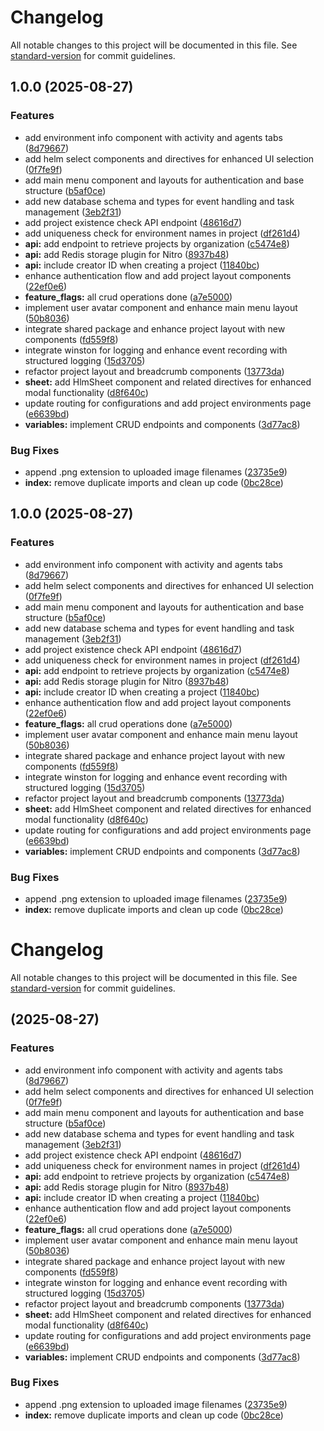 # Changelog

All notable changes to this project will be documented in this file. See [standard-version](https://github.com/conventional-changelog/standard-version) for commit guidelines.

## 1.0.0 (2025-08-27)


### Features

* add environment info component with activity and agents tabs ([8d79667](https://github.com/brinestone/envo/commit/8d79667a2525b2295e0594f910d5df5092f1d1f2))
* add helm select components and directives for enhanced UI selection ([0f7fe9f](https://github.com/brinestone/envo/commit/0f7fe9f0b264552bd9d4509b719eeab0ea92d82f))
* add main menu component and layouts for authentication and base structure ([b5af0ce](https://github.com/brinestone/envo/commit/b5af0cebfe2067a60315719c57be77854266bebc))
* add new database schema and types for event handling and task management ([3eb2f31](https://github.com/brinestone/envo/commit/3eb2f31f214767b42cea9baaa0b1e0d3f4adc328))
* add project existence check API endpoint ([48616d7](https://github.com/brinestone/envo/commit/48616d704e8f074d633f7da564eaa8b1a228f47b))
* add uniqueness check for environment names in project ([df261d4](https://github.com/brinestone/envo/commit/df261d40df405fe02b70f514f8fa08a308ae78a1))
* **api:** add endpoint to retrieve projects by organization ([c5474e8](https://github.com/brinestone/envo/commit/c5474e852bf6b864009511d47facbe4a72796329))
* **api:** add Redis storage plugin for Nitro ([8937b48](https://github.com/brinestone/envo/commit/8937b48818c3b184bf10630f7ada8987887de016))
* **api:** include creator ID when creating a project ([11840bc](https://github.com/brinestone/envo/commit/11840bc6568e6d422e27a4c4e9aabe36b0df4474))
* enhance authentication flow and add project layout components ([22ef0e6](https://github.com/brinestone/envo/commit/22ef0e6c943588e4718ca92ef8b529be74ae2146))
* **feature_flags:** all crud operations done ([a7e5000](https://github.com/brinestone/envo/commit/a7e5000f08b89ee8727803d128d558982eee61cb))
* implement user avatar component and enhance main menu layout ([50b8036](https://github.com/brinestone/envo/commit/50b803603a82d60e273b977e94862b8701f30b81))
* integrate shared package and enhance project layout with new components ([fd559f8](https://github.com/brinestone/envo/commit/fd559f80979d64a1c759d09771d2f412b399005d))
* integrate winston for logging and enhance event recording with structured logging ([15d3705](https://github.com/brinestone/envo/commit/15d3705a6b9c951b058a7accce0bb690e095eed6))
* refactor project layout and breadcrumb components ([13773da](https://github.com/brinestone/envo/commit/13773da89d4e508491f3ce7ca7b016a457f65adc))
* **sheet:** add HlmSheet component and related directives for enhanced modal functionality ([d8f640c](https://github.com/brinestone/envo/commit/d8f640c3da6d28e0bb53f3a8f8811e3246d28e15))
* update routing for configurations and add project environments page ([e6639bd](https://github.com/brinestone/envo/commit/e6639bdbd570aa5492969eb6157ab2d1a7148b99))
* **variables:** implement CRUD endpoints and components ([3d77ac8](https://github.com/brinestone/envo/commit/3d77ac8d2665cb1423cd883d528b577a4be7ef40))


### Bug Fixes

* append .png extension to uploaded image filenames ([23735e9](https://github.com/brinestone/envo/commit/23735e9086cfc8f22d338146868e51610ef66399))
* **index:** remove duplicate imports and clean up code ([0bc28ce](https://github.com/brinestone/envo/commit/0bc28ce26149cce1b380188c6855dfab1490c8b3))

## 1.0.0 (2025-08-27)


### Features

* add environment info component with activity and agents tabs ([8d79667](https://github.com/brinestone/envo/commit/8d79667a2525b2295e0594f910d5df5092f1d1f2))
* add helm select components and directives for enhanced UI selection ([0f7fe9f](https://github.com/brinestone/envo/commit/0f7fe9f0b264552bd9d4509b719eeab0ea92d82f))
* add main menu component and layouts for authentication and base structure ([b5af0ce](https://github.com/brinestone/envo/commit/b5af0cebfe2067a60315719c57be77854266bebc))
* add new database schema and types for event handling and task management ([3eb2f31](https://github.com/brinestone/envo/commit/3eb2f31f214767b42cea9baaa0b1e0d3f4adc328))
* add project existence check API endpoint ([48616d7](https://github.com/brinestone/envo/commit/48616d704e8f074d633f7da564eaa8b1a228f47b))
* add uniqueness check for environment names in project ([df261d4](https://github.com/brinestone/envo/commit/df261d40df405fe02b70f514f8fa08a308ae78a1))
* **api:** add endpoint to retrieve projects by organization ([c5474e8](https://github.com/brinestone/envo/commit/c5474e852bf6b864009511d47facbe4a72796329))
* **api:** add Redis storage plugin for Nitro ([8937b48](https://github.com/brinestone/envo/commit/8937b48818c3b184bf10630f7ada8987887de016))
* **api:** include creator ID when creating a project ([11840bc](https://github.com/brinestone/envo/commit/11840bc6568e6d422e27a4c4e9aabe36b0df4474))
* enhance authentication flow and add project layout components ([22ef0e6](https://github.com/brinestone/envo/commit/22ef0e6c943588e4718ca92ef8b529be74ae2146))
* **feature_flags:** all crud operations done ([a7e5000](https://github.com/brinestone/envo/commit/a7e5000f08b89ee8727803d128d558982eee61cb))
* implement user avatar component and enhance main menu layout ([50b8036](https://github.com/brinestone/envo/commit/50b803603a82d60e273b977e94862b8701f30b81))
* integrate shared package and enhance project layout with new components ([fd559f8](https://github.com/brinestone/envo/commit/fd559f80979d64a1c759d09771d2f412b399005d))
* integrate winston for logging and enhance event recording with structured logging ([15d3705](https://github.com/brinestone/envo/commit/15d3705a6b9c951b058a7accce0bb690e095eed6))
* refactor project layout and breadcrumb components ([13773da](https://github.com/brinestone/envo/commit/13773da89d4e508491f3ce7ca7b016a457f65adc))
* **sheet:** add HlmSheet component and related directives for enhanced modal functionality ([d8f640c](https://github.com/brinestone/envo/commit/d8f640c3da6d28e0bb53f3a8f8811e3246d28e15))
* update routing for configurations and add project environments page ([e6639bd](https://github.com/brinestone/envo/commit/e6639bdbd570aa5492969eb6157ab2d1a7148b99))
* **variables:** implement CRUD endpoints and components ([3d77ac8](https://github.com/brinestone/envo/commit/3d77ac8d2665cb1423cd883d528b577a4be7ef40))


### Bug Fixes

* append .png extension to uploaded image filenames ([23735e9](https://github.com/brinestone/envo/commit/23735e9086cfc8f22d338146868e51610ef66399))
* **index:** remove duplicate imports and clean up code ([0bc28ce](https://github.com/brinestone/envo/commit/0bc28ce26149cce1b380188c6855dfab1490c8b3))

# Changelog

All notable changes to this project will be documented in this file. See [standard-version](https://github.com/conventional-changelog/standard-version) for commit guidelines.

##  (2025-08-27)


### Features

* add environment info component with activity and agents tabs ([8d79667](https://github.com/brinestone/envo/commit/8d79667a2525b2295e0594f910d5df5092f1d1f2))
* add helm select components and directives for enhanced UI selection ([0f7fe9f](https://github.com/brinestone/envo/commit/0f7fe9f0b264552bd9d4509b719eeab0ea92d82f))
* add main menu component and layouts for authentication and base structure ([b5af0ce](https://github.com/brinestone/envo/commit/b5af0cebfe2067a60315719c57be77854266bebc))
* add new database schema and types for event handling and task management ([3eb2f31](https://github.com/brinestone/envo/commit/3eb2f31f214767b42cea9baaa0b1e0d3f4adc328))
* add project existence check API endpoint ([48616d7](https://github.com/brinestone/envo/commit/48616d704e8f074d633f7da564eaa8b1a228f47b))
* add uniqueness check for environment names in project ([df261d4](https://github.com/brinestone/envo/commit/df261d40df405fe02b70f514f8fa08a308ae78a1))
* **api:** add endpoint to retrieve projects by organization ([c5474e8](https://github.com/brinestone/envo/commit/c5474e852bf6b864009511d47facbe4a72796329))
* **api:** add Redis storage plugin for Nitro ([8937b48](https://github.com/brinestone/envo/commit/8937b48818c3b184bf10630f7ada8987887de016))
* **api:** include creator ID when creating a project ([11840bc](https://github.com/brinestone/envo/commit/11840bc6568e6d422e27a4c4e9aabe36b0df4474))
* enhance authentication flow and add project layout components ([22ef0e6](https://github.com/brinestone/envo/commit/22ef0e6c943588e4718ca92ef8b529be74ae2146))
* **feature_flags:** all crud operations done ([a7e5000](https://github.com/brinestone/envo/commit/a7e5000f08b89ee8727803d128d558982eee61cb))
* implement user avatar component and enhance main menu layout ([50b8036](https://github.com/brinestone/envo/commit/50b803603a82d60e273b977e94862b8701f30b81))
* integrate shared package and enhance project layout with new components ([fd559f8](https://github.com/brinestone/envo/commit/fd559f80979d64a1c759d09771d2f412b399005d))
* integrate winston for logging and enhance event recording with structured logging ([15d3705](https://github.com/brinestone/envo/commit/15d3705a6b9c951b058a7accce0bb690e095eed6))
* refactor project layout and breadcrumb components ([13773da](https://github.com/brinestone/envo/commit/13773da89d4e508491f3ce7ca7b016a457f65adc))
* **sheet:** add HlmSheet component and related directives for enhanced modal functionality ([d8f640c](https://github.com/brinestone/envo/commit/d8f640c3da6d28e0bb53f3a8f8811e3246d28e15))
* update routing for configurations and add project environments page ([e6639bd](https://github.com/brinestone/envo/commit/e6639bdbd570aa5492969eb6157ab2d1a7148b99))
* **variables:** implement CRUD endpoints and components ([3d77ac8](https://github.com/brinestone/envo/commit/3d77ac8d2665cb1423cd883d528b577a4be7ef40))


### Bug Fixes

* append .png extension to uploaded image filenames ([23735e9](https://github.com/brinestone/envo/commit/23735e9086cfc8f22d338146868e51610ef66399))
* **index:** remove duplicate imports and clean up code ([0bc28ce](https://github.com/brinestone/envo/commit/0bc28ce26149cce1b380188c6855dfab1490c8b3))
